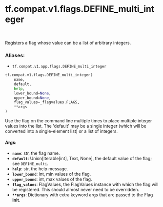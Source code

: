 <div itemscope itemtype="http://developers.google.com/ReferenceObject">
<meta itemprop="name" content="tf.compat.v1.flags.DEFINE_multi_integer" />
<meta itemprop="path" content="Stable" />
</div>

# tf.compat.v1.flags.DEFINE_multi_integer

<!-- Insert buttons -->

<table class="tfo-notebook-buttons tfo-api" align="left">
</table>



<!-- Start diff -->
Registers a flag whose value can be a list of arbitrary integers.

### Aliases:

* `tf.compat.v1.app.flags.DEFINE_multi_integer`


``` python
tf.compat.v1.flags.DEFINE_multi_integer(
    name,
    default,
    help,
    lower_bound=None,
    upper_bound=None,
    flag_values=_flagvalues.FLAGS,
    **args
)
```



<!-- Placeholder for "Used in" -->

Use the flag on the command line multiple times to place multiple
integer values into the list.  The 'default' may be a single integer
(which will be converted into a single-element list) or a list of
integers.

#### Args:


* <b>`name`</b>: str, the flag name.
* <b>`default`</b>: Union[Iterable[int], Text, None], the default value of the flag;
    see `DEFINE_multi`.
* <b>`help`</b>: str, the help message.
* <b>`lower_bound`</b>: int, min values of the flag.
* <b>`upper_bound`</b>: int, max values of the flag.
* <b>`flag_values`</b>: FlagValues, the FlagValues instance with which the flag will
    be registered. This should almost never need to be overridden.
* <b>`**args`</b>: Dictionary with extra keyword args that are passed to the
    Flag __init__.